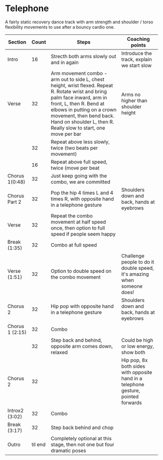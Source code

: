 # Telephone

A fairly static recovery dance track with arm strength and shoulder / torso flexibility movements to use after a bouncy cardio one.

|Section|Count|Steps|Coaching points|
|-------|-----|-----|---------------|
|Intro  |16   | Strecth both arms slowly out and in again|Introduce the track, explain we start slow|
|Verse   |32|Arm movement combo - arm out to side L, chest height, wrist flexed. Repeat R. Rotate wrist and bring palm face inward, arm in front, L, then R. Bend at elbows in putting on a crown movement, then bend back. Hand on shoulder L, then R. Really slow to start, one move per bar| Arms no higher than shoulder height|
| |32|Repeat above less slowly, twice (two beats per movement) ||
| |16|Repeat above full speed, twice (move per beat||
|Chorus 1(0:48)|32|Just keep going with the combo, we are committed||
|Chorus Part 2      |32|Pop the hip 4 times L and 4 times R, with opposite hand in a telephone gesture|Shoulders down and back, hands at eyebrows|  
|Verse |32|Repeat the combo movement at half speed once, then option to full speed if people seem happy||
|Break (1:35)|32|Combo at full speed|
|Verse (1:51)|32|Option to double speed on the combo movement|Challenge people to do it double speed, it's amazing when someone does!|
|Chorus 2|32|Hip pop with opposite hand in a telephone gesture|Shoulders down and back, hands at eyebrows|  
|Chorus 1 (2:15)|32|Combo||
||32|Step back and behind, opposite arm comes down, relaxed|Could be high or low energy, show both|
|Chorus 2|32||Hip pop, 8x both sides with opposite hand in a telephone gesture, pointed forwards|Encourage people to sing along, but experience says this doesn't work|
|Introx2 (3:02)|32|Combo||
|Break (3:17)|32|Step back behind and chop|| 
|Outro|til end|Completely optional at this stage, then not one but four dramatic poses||





